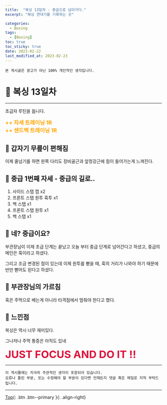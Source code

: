 ```yaml
---
title:  "복싱 13일차 - 중급으로 넘어가다."
excerpt: "복싱 연대기를 기록하는 곳"

categories:
  - Boxing
tags:
  - [Boxing]
toc: true
toc_sticky: true
date: 2023-02-22
last_modified_at: 2023-02-23
---
```


    본 게시글은 광고가 아닌 100% 개인적인 생각입니다.

# 🥊 복싱 13일차 
<hr style="width:100%" />

  초급자 루틴을 돕니다.  

  <strong style="color:orange; font-size:13pt">++ 자세 트레이닝 1R</strong>  
  <strong style="color:orange; font-size:13pt">++ 샌드백 트레이닝 1R</strong>  

## 🤔 갑자기 무릎이 편해짐

  이제 줄넘기를 하면 왼쪽 다리도 장비골근과 앞정강근에 힘이 들어가는게 느껴진다.

## 🤣 중급 1번째 자세 - 중급의 길로..

1. 사이드 스탭 잽 x2
2. 프론트 스탭 원투 훅투 x1
3. 백 스탭 x1
4. 프론트 스탭 원투 x1
6. 백 스탭 x1

## 🤨 네? 중급이요?

  부관장님이 이제 초급 단계는 끝났고 오늘 부터 중급 단계로 넘어간다고 하셨고, 중급의 메인은 훅이라고 하셨다.
  
  그리고 조금 변경된 점이 있는데 이제 원투를 뻗을 때, 훅의 거리가 나와야 하기 때문에 반만 뻗어도 된다고 하셨다.

## 🎯 부관장님의 가르침

  훅은 주먹으로 베는게 아니라 타격점에서 멈춰야 한다고 했다.

## 🤣 느낀점

  복싱은 역시 너무 재미있다.

  그나저나 주먹 통증은 아직도 있네

  <strong style="color:crimson; font-size:25pt">JUST FOCUS AND DO IT !!</strong>

<hr style="width:100%" />

    이 게시물에는 지극히 주관적인 생각이 포함되어 있습니다. 
    오류나 틀린 부분, 또는 수정해야 할 부분이 있다면 언제든지 댓글 혹은 메일로 지적 부탁드립니다.
    
<hr>


[Top](#){: .btn .btn--primary }{: .align-right}